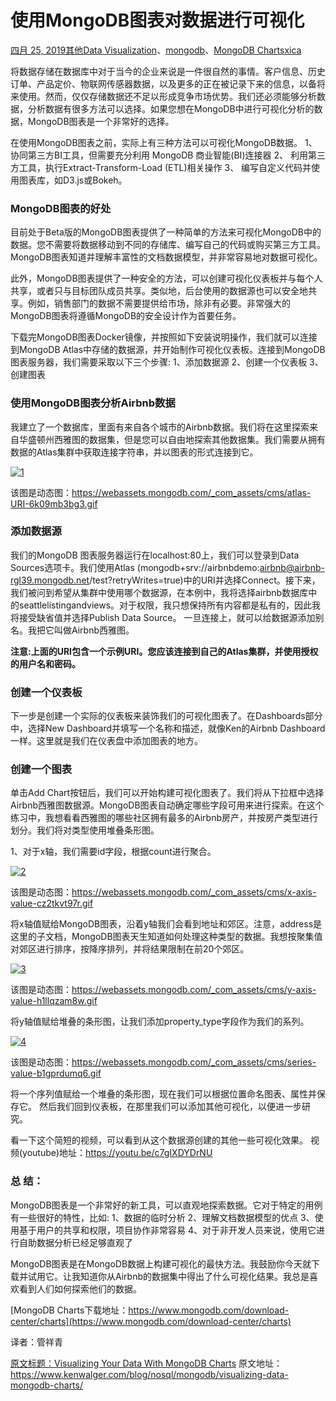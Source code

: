 # 使用MongoDB图表对数据进行可视化

[四月 25, 2019](http://www.mongoing.com/archives/25674)[其他](http://www.mongoing.com/archives/category/uncategorized)[Data Visualization](http://www.mongoing.com/archives/tag/data-visualization)、[mongodb](http://www.mongoing.com/archives/tag/mongodb)、[MongoDB Charts](http://www.mongoing.com/archives/tag/mongodb-charts)[xica](http://www.mongoing.com/archives/author/xica)

将数据存储在数据库中对于当今的企业来说是一件很自然的事情。客户信息、历史订单、产品定价、物联网传感器数据，以及更多的正在被记录下来的信息，以备将来使用。然而，仅仅存储数据还不足以形成竞争市场优势。我们还必须能够分析数据，分析数据有很多方法可以选择。如果您想在MongoDB中进行可视化分析的数据，MongoDB图表是一个非常好的选择。

在使用MongoDB图表之前，实际上有三种方法可以可视化MongoDB数据。
1、 协同第三方BI工具，但需要充分利用 MongoDB 商业智能(BI)连接器
2、 利用第三方工具，执行Extract-Transform-Load (ETL)相关操作
3、 编写自定义代码并使用图表库，如D3.js或Bokeh。

### MongoDB图表的好处

目前处于Beta版的MongoDB图表提供了一种简单的方法来可视化MongoDB中的数据。您不需要将数据移动到不同的存储库、编写自己的代码或购买第三方工具。MongoDB图表知道并理解丰富性的文档数据模型，并非常容易地对数据可视化。

此外，MongoDB图表提供了一种安全的方法，可以创建可视化仪表板并与每个人共享，或者只与目标团队成员共享。类似地，后台使用的数据源也可以安全地共享。例如，销售部门的数据不需要提供给市场，除非有必要。非常强大的MongoDB图表将遵循MongoDB的安全设计作为首要任务。

下载完MongoDB图表Docker镜像，并按照如下安装说明操作，我们就可以连接到MongoDB Atlas中存储的数据源，并开始制作可视化仪表板。连接到MongoDB 图表服务器，我们需要采取以下三个步骤:
1、添加数据源
2、创建一个仪表板
3、创建图表

### 使用MongoDB图表分析Airbnb数据

我建立了一个数据库，里面有来自各个城市的Airbnb数据。我们将在这里探索来自华盛顿州西雅图的数据集，但是您可以自由地探索其他数据集。我们需要从拥有数据的Atlas集群中获取连接字符串，并以图表的形式连接到它。

[![1](http://mongoing.com/wp-content/uploads/2019/04/1.gif)](http://mongoing.com/wp-content/uploads/2019/04/1.gif)

该图是动态图：https://webassets.mongodb.com/_com_assets/cms/atlas-URI-6k09mb3bg3.gif

### 添加数据源

我们的MongoDB 图表服务器运行在localhost:80上，我们可以登录到Data Sources选项卡。我们使用Atlas (mongodb+srv://airbnbdemo:airbnb@airbnb-rgl39.mongodb.net/test?retryWrites=true)中的URI并选择Connect。接下来，我们被问到希望从集群中使用哪个数据源，在本例中，我将选择airbnb数据库中的seattlelistingandviews。对于权限，我只想保持所有内容都是私有的，因此我将接受缺省值并选择Publish Data Source。
一旦连接上，就可以给数据源添加别名。我把它叫做Airbnb西雅图。

**注意:上面的URI包含一个示例URI。您应该连接到自己的Atlas集群，并使用授权的用户名和密码。**

### 创建一个仪表板

下一步是创建一个实际的仪表板来装饰我们的可视化图表了。在Dashboards部分中，选择New Dashboard并填写一个名称和描述，就像Ken的Airbnb Dashboard一样。这里就是我们在仪表盘中添加图表的地方。

### 创建一个图表

单击Add Chart按钮后，我们可以开始构建可视化图表了。我们将从下拉框中选择Airbnb西雅图数据源。MongoDB图表自动确定哪些字段可用来进行探索。在这个练习中，我想看看西雅图的哪些社区拥有最多的Airbnb房产，并按房产类型进行划分。我们将对类型使用堆叠条形图。

1、对于x轴，我们需要id字段，根据count进行聚合。

[![2](http://mongoing.com/wp-content/uploads/2019/04/2.gif)](http://mongoing.com/wp-content/uploads/2019/04/2.gif)

该图是动态图：https://webassets.mongodb.com/_com_assets/cms/x-axis-value-cz2tkvt97r.gif

将x轴值赋给MongoDB图表，沿着y轴我们会看到地址和郊区。注意，address是这里的子文档，MongoDB图表天生知道如何处理这种类型的数据。我想按聚集值对郊区进行排序，按降序排列，并将结果限制在前20个郊区。

[![3](http://mongoing.com/wp-content/uploads/2019/04/3.gif)](http://mongoing.com/wp-content/uploads/2019/04/3.gif)

该图是动态图：https://webassets.mongodb.com/_com_assets/cms/y-axis-value-h1llqzam8w.gif

将y轴值赋给堆叠的条形图，让我们添加property_type字段作为我们的系列。

[![4](http://mongoing.com/wp-content/uploads/2019/04/4.gif)](http://mongoing.com/wp-content/uploads/2019/04/4.gif)

该图是动态图：https://webassets.mongodb.com/_com_assets/cms/series-value-b1gprdumq6.gif

将一个序列值赋给一个堆叠的条形图，现在我们可以根据位置命名图表、属性并保存它。
然后我们回到仪表板，在那里我们可以添加其他可视化，以便进一步研究。

看一下这个简短的视频，可以看到从这个数据源创建的其他一些可视化效果。
视频(youtube)地址：https://youtu.be/c7gIXDYDrNU

### 总 结：

MongoDB图表是一个非常好的新工具，可以直观地探索数据。它对于特定的用例有一些很好的特性，比如:
1、数据的临时分析
2、理解文档数据模型的优点
3、使用基于用户的共享和权限，项目协作非常容易
4、对于非开发人员来说，使用它进行自助数据分析已经足够直观了

MongoDB图表是在MongoDB数据上构建可视化的最快方法。我鼓励你今天就下载并试用它。让我知道你从Airbnb的数据集中得出了什么可视化结果。我总是喜欢看到人们如何探索他们的数据。

[MongoDB Charts下载地址：https://www.mongodb.com/download-center/charts](https://www.mongodb.com/download-center/charts)

译者：管祥青

[原文标题：Visualizing Your Data With MongoDB Charts](https://www.kenwalger.com/blog/nosql/mongodb/visualizing-data-mongodb-charts/)
原文地址：https://www.kenwalger.com/blog/nosql/mongodb/visualizing-data-mongodb-charts/